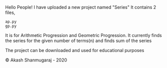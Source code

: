 Hello People!
I have uploaded a new project named "Series"
It contains 2 files, 
    
    ap.py
    gp.py

It is for Arithmetic Progression and Geometric Progression.
It currently finds the series for the given number of terms(n) and finds sum of the series

The project can be downloaded and used for educational purposes

© Akash Shanmugaraj - 2020
